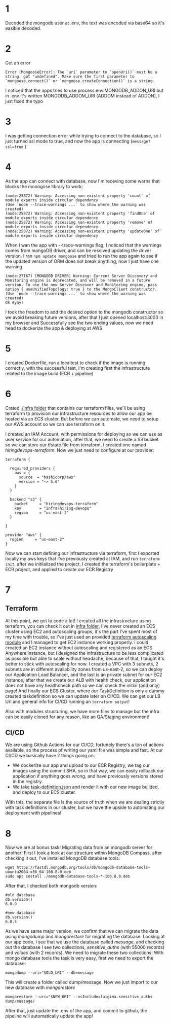 # 1
Decoded the mongodb user at .env, the text was encoded via base64 so it's easible decoded.
# 2
Got an error 
```shell
Error [MongooseError]: The `uri` parameter to `openUri()` must be a string, got "undefined". Make sure the first parameter to `mongoose.connect()` or `mongoose.createConnection()` is a string.
```
I noticed that the apps tries to use process.env.MONGODB_ADDON_URI but in .env it's written MONGODB_ADDOM_URI (ADDOM instead of ADDON), I just fixed the typo

# 3 
I was getting connection error while trying to connect to the database, so I just turned ssl mode to true, and now the app is connecting (`message?ssl=true` )

# 4 
As the app can connect with database, now I'm receving some warns that blocks the moongose library to work: 
```shell
(node:25872) Warning: Accessing non-existent property 'count' of module exports inside circular dependency
(Use `node --trace-warnings ...` to show where the warning was created)
(node:25872) Warning: Accessing non-existent property 'findOne' of module exports inside circular dependency
(node:25872) Warning: Accessing non-existent property 'remove' of module exports inside circular dependency
(node:25872) Warning: Accessing non-existent property 'updateOne' of module exports inside circular dependency
```
When I wan the app with --trace-warnings flag, I noticed that the warnings comes from mongoDB driver, and can be resolved updating the driver version. I ran `npm update mongoose` and tried to run the app again to see if the updated version of ORM does not break anything, now I just have one warning

```shell
(node:27167) [MONGODB DRIVER] Warning: Current Server Discovery and Monitoring engine is deprecated, and will be removed in a future version. To use the new Server Discover and Monitoring engine, pass option { useUnifiedTopology: true } to the MongoClient constructor.
(Use `node --trace-warnings ...` to show where the warning was created)
Ok #yay!
```
I took the freedom to add the desired option to the mongodb constructor so we avoid breaking future versions, after that I just opened localhost:3000 in my browser and Successfully see the two ending values, now we need head to dockerize the app & deploying at AWS

# 5
I created Dockerfile, run a localtest to check if the image is running correctly, with the successful test, I'm creating first the infrastructure related to the image build (ECR + pipeline)

# 6 
Crated [./infra folder](./infra/) that contains our terraform files, we'll be using terraform to provision our infrastructure resources to allow our app be hosted via an ECS cluster. But before we can automate, we need to setup our AWS account so we can use terraform on it.

I created an IAM Account, with permissions for deploying so we can use as user service for our automation, after that, we need to create a S3 bucket so we can store our tfstate file from terraform, I created one named *hiringdevops-terraform*. Now we just need to configure at our provider:

```hcl
terraform {

  required_providers {
    aws = {
      source  = "hashicorp/aws"
      version = "~> 5.0"
    }
  }

  backend "s3" {
    bucket     = "hiringdevops-terraform"
    key        = "infra/hiring-devops"
    region     = "us-east-2"
  }

}

provider "aws" {
  region     = "us-east-2"
}
```

Now we can start defining our infrastructure via terraform, first I exported locally my aws keys that I've previously created at IAM, and run `terraform init`, after we initilalized the project, I created the terraform's boilerplate + ECR project, and applied to create our ECR Registry

# 7 
## Terraform
At this point, we get to code a lot! I created all the infrastructure using terraform, you can check it out in [infra folder](./infra/), I've never created an ECS cluster using EC2 and autoscaling groups, it's the part I've spent most of my time with trouble, so I've just used an provided [terraform autoscaling module](https://registry.terraform.io/modules/terraform-aws-modules/autoscaling/aws/latest) and I managed to get EC2 instance working properly. I could created an EC2 instance without autoscaling and registered as an ECS Anywhere instance, but I designed the infrastructure to be less complicated as possible but able to scale without headache, because of that, I taught it's better to stick with autoscaling for now. I created a VPC with 3 subnets, 2 subnets are in different availability zones from us-east-2, so we can deploy our Application Load Balancer, and the last is an private subnet for our EC2 instance, after that we create our ALB with health check, our application does not have any healthcheck path so we can check the initial (and only) page! And finally our ECS Cluster, where our TaskDefinition is only a dummy created taskdefinition so we can update later on CI/CD. We can get our LB Url and general info for CI/CD running an ```terraform output```!

Also with modules structuring, we have more files to manage but the infra can be easily cloned for any reason, like an QA/Staging environment! 

## CI/CD
We are using Github Actions for our CI/CD, fortunely there's a ton of actions available, so the process of writing our yaml file was simple and fast. At our CI/CD we basically have 2 things going on: 
- We dockerize our app and upload to our ECR Registry, we tag our images using the commit SHA, so in that way, we can easily rollback our application if anything goes wrong, and have previously versions stored in the registry.
- We take [task-definition.json](./infra/task-definition.json) and render it with our new image builded, and deploy to our ECS cluster.

With this, the separate file is the source of truth when we are dealing strictly with task definitions in our cluster, but we have the upside to automating our deployment with pipelines!

# 8 
Now we are at bonus task! Migrating data from an mongodb server for another! First I took a look at our structure within MongoDB Compass, after checking it out, I've installed MongoDB database tools:
```shell
wget https://fastdl.mongodb.org/tools/db/mongodb-database-tools-ubuntu2004-x86_64-100.8.0.deb
sudo apt install ./mongodb-database-tools-*-100.8.0.deb
```

After that, I checked both mongodb version:
```shell
#old database
db.version()
6.0.9

#new database
db.version()
6.0.5
```
As we have same major version, we confirm that we can migrate the data using *mongodump* and *mongorestore* for migrating the database. Looking at our app code, I see that we use the database called *message*, and checking out the database I see two collections, *sensitive_auths* (with 55000 records) and *values* (with 2 records). We need to migrate these two collections! With mongo database tools the task is very easy, first we need to export the database:

```shell
mongodump --uri="$OLD_URI" --db=message
```
This will create a folder called dump/message. Now we just import to our new database with *mongorestore*
```shell
mongorestore --uri="$NEW_URI" --nsInclude=luigima.sensitive_auths dump/message/
```

After that, just update the .env of the app, and commit to github, the pipeline will automatically update the app!